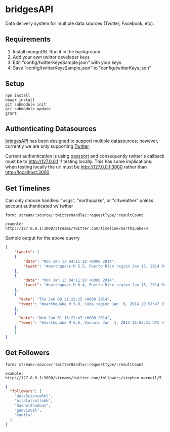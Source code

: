 bridgesAPI
==========

Data delivery system for multiple data sources (Twitter, Facebook, etc). 

Requirements
--
1. Install mongoDB. Run it in the background
2. Add your own twitter developer keys 
3. Edit "config/twitterKeysSample.json" with your keys
4. Save "config/twitterKeysSample.json" to "config/twitterKeys.json"

Setup 
---

    npm install
    bower install
    git submodule init
    git submodule update
    grunt

Authenticating Datasources
--    
[bridgesAPI][bridge] has been designed to support multiple datasources; however, currently we are only supporting [Twitter][twit]. 

Current authentication is using [passport][passport] and consequently twitter's callback must be to http://127.0.0.1 if testing locally. This has some implications: when testing locally the url must be http://127.0.0.1:3000 rather than [http://localhost:3000][c]

[bridge]: https://github.com/stevemacn/bridgesAPI
[passport]: https://github.com/jaredhanson/passport
[twit]: http://twitter.com
[c]: http://127.0.0.1:3000

Get Timelines 
--
Can only choose handles: "usgs", "earthquake", or "cltweather" unless account authenticated w/ twitter
    
    form: stream/:source/:twitterHandle/:requestType/:resultCount
    
    example: http://127.0.0.1:3000/streams/twitter.com/timeline/earthquake/4
    
Sample output for the above querry    
    
```json
{
    "tweets": [
    {
        "date": "Mon Jan 13 04:11:10 +0000 2014",
        "tweet": "#earthquake M 5.5, Puerto Rico region Jan 13, 2014 04:01:06 UTC http://t.co/psn2ygRxLl"
    },
    {
        "date": "Mon Jan 13 04:11:10 +0000 2014",
        "tweet": "#earthquake M 6.4, Puerto Rico region Jan 13, 2014 04:00:58 UTC http://t.co/ACW0oLMKHz"
    },
    {
      "date": "Thu Jan 09 21:22:25 +0000 2014",
      "tweet": "#earthquake M 5.0, Cuba region Jan  9, 2014 20:57:47 UTC http://t.co/rea0KzZPbZ"
    },
    {
      "date": "Wed Jan 01 16:22:47 +0000 2014",
      "tweet": "#earthquake M 6.6, Vanuatu Jan  1, 2014 16:03:31 UTC http://t.co/AUNcjtRaIH"
    }
    ]
}
```

Get Followers
--
   
    form: stream/:source/:twitterHandle/:requestType/:resultCount
    
    example: http://127.0.0.1:3000/streams/twitter.com/followers/stephen_macneil/5


```json
{
  "followers": [
    "dataScienceRet",
    "bilalalsallakh",
    "RachelShadoan",
    "geovisual",
    "kanitw"
  ]
}

```
